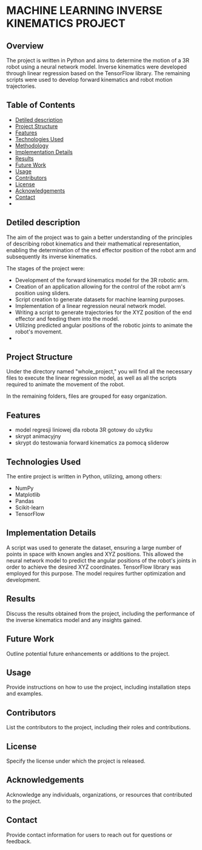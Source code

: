 # MACHINE LEARNING INVERSE KINEMATICS PROJECT

## Overview
The project is written in Python and aims to determine the motion of a 3R robot using a neural network model. Inverse kinematics were developed through linear regression based on the TensorFlow library. The remaining scripts were used to develop forward kinematics and robot motion trajectories.

## Table of Contents
- [Detiled description](#Detiled-description)
- [Project Structure](#project-structure)
- [Features](#features)
- [Technologies Used](#technologies-used)
- [Methodology](#methodology)
- [Implementation Details](#implementation-details)
- [Results](#results)
- [Future Work](#future-work)
- [Usage](#usage)
- [Contributors](#contributors)
- [License](#license)
- [Acknowledgements](#acknowledgements)
- [Contact](#contact)
- 
## Detiled description
The aim of the project was to gain a better understanding of the principles of describing robot kinematics and their mathematical representation, enabling the determination of the end effector position of the robot arm and subsequently its inverse kinematics.

The stages of the project were:

- Development of the forward kinematics model for the 3R robotic arm.
- Creation of an application allowing for the control of the robot arm's position using sliders.
- Script creation to generate datasets for machine learning purposes.
- Implementation of a linear regression neural network model.
- Writing a script to generate trajectories for the XYZ position of the end effector and feeding them into the model.
- Utilizing predicted angular positions of the robotic joints to animate the robot's movement.
- 
## Project Structure
Under the directory named "whole_project," you will find all the necessary files to execute the linear regression model, as well as all the scripts required to animate the movement of the robot.

In the remaining folders, files are grouped for easy organization.

## Features
- model regresji liniowej dla robota 3R gotowy do użytku
- skrypt animacyjny 
- skrypt do testowania forward kinematics za pomocą sliderow


## Technologies Used
The entire project is written in Python, utilizing, among others:

- NumPy
- Matplotlib
- Pandas
- Scikit-learn
- TensorFlow

  
## Implementation Details
A script was used to generate the dataset, ensuring a large number of points in space with known angles and XYZ positions. This allowed the neural network model to predict the angular positions of the robot's joints in order to achieve the desired XYZ coordinates. TensorFlow library was employed for this purpose. The model requires further optimization and development.
## Results
Discuss the results obtained from the project, including the performance of the inverse kinematics model and any insights gained.

## Future Work
Outline potential future enhancements or additions to the project.

## Usage
Provide instructions on how to use the project, including installation steps and examples.

## Contributors
List the contributors to the project, including their roles and contributions.

## License
Specify the license under which the project is released.

## Acknowledgements
Acknowledge any individuals, organizations, or resources that contributed to the project.

## Contact
Provide contact information for users to reach out for questions or feedback.
